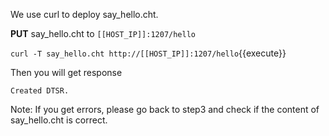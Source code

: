 <!--
 * @Descripttion: 
 * @Author: lzy
 * @Date: 2020-05-21 10:06:26
 * @LastEditors: lzy
 * @LastEditTime: 2020-05-21 20:55:52
--> 
We use curl to deploy say_hello.cht.

**PUT** say_hello.cht to `[[HOST_IP]]:1207/hello`

`curl -T say_hello.cht http://[[HOST_IP]]:1207/hello`{{execute}}

Then you will get response

```
Created DTSR.
```

Note: If you get errors, please go back to step3 and check if the content of
say_hello.cht is correct.